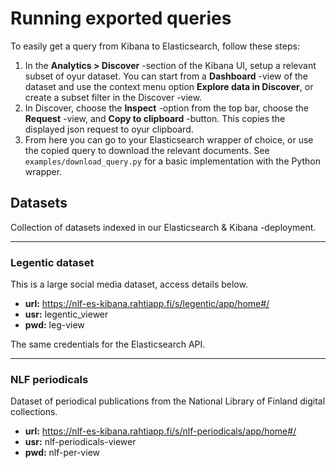 # Running exported queries

To easily get a query from Kibana to Elasticsearch, follow these steps:

1. In the **Analytics > Discover** -section of the Kibana UI, setup a relevant subset of oyur dataset. You can start from a **Dashboard** -view of the dataset and use the context menu option **Explore data in Discover**, or create a subset filter in the Discover -view.
2. In Discover, choose the **Inspect** -option from the top bar, choose the **Request** -view, and **Copy to clipboard** -button. This copies the displayed json request to oyur clipboard.
3. From here you can go to your Elasticsearch wrapper of choice, or use the copied query to download the relevant documents. See `examples/download_query.py` for a basic implementation with the Python wrapper.

## Datasets

Collection of datasets indexed in our Elasticsearch & Kibana -deployment.

---

### Legentic dataset

This is a large social media dataset, access details below.

* **url:** https://nlf-es-kibana.rahtiapp.fi/s/legentic/app/home#/
* **usr:** legentic_viewer
* **pwd:** leg-view

The same credentials for the Elasticsearch API.

---

### NLF periodicals

Dataset of periodical publications from the National Library of Finland digital collections.

* **url:** https://nlf-es-kibana.rahtiapp.fi/s/nlf-periodicals/app/home#/
* **usr:** nlf-periodicals-viewer
* **pwd:** nlf-per-view
